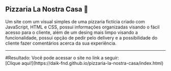 ## Pizzaria La Nostra Casa :pizza:

Um site com um visual simples de uma pizzaria fictícia criado com JavaScript, HTML e CSS, possui informações organizadas visando o fácil acesso para o cliente, além de um desing mais limpo visando a funcionalidade, possui opção de pedir pelo delivery e a possibilidade do cliente fazer comentários acerca da sua experiência.

<hr>
#Resultado: 
Você pode acessar o site no link a seguir: <br>
[Clique aqui!](https://daik-fnd.github.io/pizzaria-la-nostra-casa/index.html)
